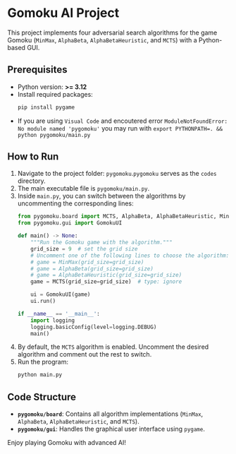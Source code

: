 # Gomoku AI Project

This project implements four adversarial search algorithms for the game Gomoku (`MinMax`, `AlphaBeta`, `AlphaBetaHeuristic`, and `MCTS`) with a Python-based GUI.

## **Prerequisites**
- Python version: **>= 3.12**
- Install required packages:
  ```bash
  pip install pygame
  ```
- If you are using `Visual Code` and encoutered error `ModuleNotFoundError: No module named 'pygomoku'` you may run with `export PYTHONPATH=. && python pygomoku/main.py`

## **How to Run**
1. Navigate to the project folder: `pygomoku`.`pygomoku` serves as the `codes` directory.
2. The main executable file is `pygomoku/main.py`.
3. Inside `main.py`, you can switch between the algorithms by uncommenting the corresponding lines:
   ```python
   from pygomoku.board import MCTS, AlphaBeta, AlphaBetaHeuristic, MinMax
   from pygomoku.gui import GomokuUI

   def main() -> None:
       """Run the Gomoku game with the algorithm."""
       grid_size = 9  # set the grid size
       # Uncomment one of the following lines to choose the algorithm:
       # game = MinMax(grid_size=grid_size)
       # game = AlphaBeta(grid_size=grid_size)
       # game = AlphaBetaHeuristic(grid_size=grid_size)
       game = MCTS(grid_size=grid_size)  # type: ignore

       ui = GomokuUI(game)
       ui.run()

   if __name__ == '__main__':
       import logging
       logging.basicConfig(level=logging.DEBUG)
       main()
   ```
4. By default, the `MCTS` algorithm is enabled. Uncomment the desired algorithm and comment out the rest to switch.
5. Run the program:
   ```bash
   python main.py
   ```

## **Code Structure**
- **`pygomoku/board`**: Contains all algorithm implementations (`MinMax`, `AlphaBeta`, `AlphaBetaHeuristic`, and `MCTS`).
- **`pygomoku/gui`**: Handles the graphical user interface using `pygame`.

Enjoy playing Gomoku with advanced AI!
